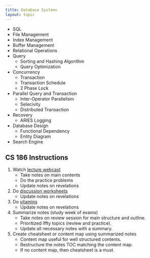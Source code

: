 ```yaml
---
title: Database Systems
layout: topic
---
```

* SQL
* File Management
* Index Management
* Buffer Management
* Relational Operations
* Query
    * Sorting and Hashing Algorithm
    * Query Optimization
* Concurrency
    * Transaction
    * Transaction Schedule
    * 2 Phase Lock
* Parallel Query and Transaction
    * Inter-Operator Parallelism
    * Selecivity
    * Distributed Transaction
* Recovery
    * ARIES Logging
* Database Design
    * Functional Dependency
    * Entity Diagram
* Search Engine

## CS 186 Instructions

1. Watch [lecture webcast](https://edge.edx.org/courses/course-v1:BerkeleyX+CS186+2018_SP/course/)
    * Take notes on main contents
    * Do the practice problems
    * Update notes on revelations
2. Do [discussion worksheets](https://edge.edx.org/courses/course-v1:BerkeleyX+CS186+2018_SP/course/)
    * Update notes on revelations
3. Do [vitamins](https://edge.edx.org/courses/course-v1:BerkeleyX+CS186+2018_SP/course/)
    * Update notes on revelations
4. Summarize notes (study week of exams)
    * Take notes on review session for main structure and outline.
    * Prioritized iffty topics (review and practice).
    * Update all necessary notes with a summary.
5. Create cheatsheet or content map using summarized notes
    * Content map useful for well structured contents.
    * Restructure the notes TOC matching the content map.
    * If no content map, then cheatsheet is a must.